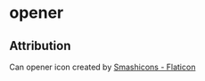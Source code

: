 # opener

## Attribution

Can opener icon created by [Smashicons - Flaticon](https://www.flaticon.com/free-icons/can-opener)

